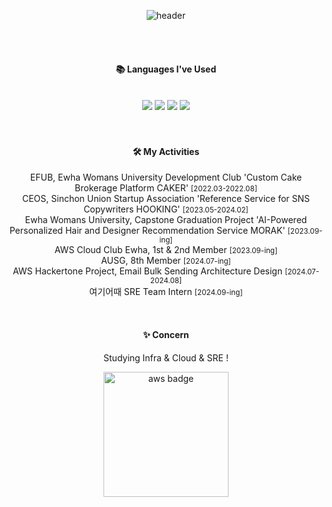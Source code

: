 <div align="center"> 
  
![header](https://capsule-render.vercel.app/api?type=waving&height=150&section=header&text=JiwonKim08&fontColor=ffffff&fontSize=70&animation=fadeIn&fontAlignY=55)




  
 <br/>
 <br/>
  
####  📚 Languages ​​I've Used
  
 <br/>
<img src="https://img.shields.io/badge/AWS-232F3E?style=for-the-badge&logo=amazonaws&logoColor=white">
<img src="https://img.shields.io/badge/docker-%230db7ed.svg?style=for-the-badge&logo=docker&logoColor=white"> 
<img src="https://img.shields.io/badge/Python-3776AB?style=for-the-badge&logo=Python&logoColor=white">  
<img src="https://img.shields.io/badge/Spring Boot-6DB33F?style=for-the-badge&logo=Spring Boot&logoColor=white">


  
 <br/>
 <br/>
<br/>
 
<h4>🛠 My Activities</h4>
<div style="text-align: center;">
    <ul style="list-style-type: none; padding: 0;">
        EFUB, Ewha Womans University Development Club 'Custom Cake Brokerage Platform CAKER' <small>[2022.03-2022.08]</small><br/>
        CEOS, Sinchon Union Startup Association 'Reference Service for SNS Copywriters HOOKING' <small>[2023.05-2024.02]</small><br/>
        Ewha Womans University, Capstone Graduation Project 'AI-Powered Personalized Hair and Designer Recommendation Service MORAK' <small>[2023.09-ing]</small><br/>
        AWS Cloud Club Ewha, 1st & 2nd Member <small>[2023.09-ing]</small><br/>
        AUSG, 8th Member <small>[2024.07-ing]</small><br/>
        AWS Hackertone Project, Email Bulk Sending Architecture Design <small>[2024.07-2024.08]</small><br/>
        여기어때 SRE Team Intern <small>[2024.09-ing]</small><br/>
    </ul>
</div>

<br/>

####  ✨ Concern
Studying Infra & Cloud & SRE !

<a href="https://www.credly.com/earner/earned/badge/da456610-cdfc-4f1c-a07c-82c77c2f82f2">
  <img src="https://github.com/JiwonKim08/JiwonKim08/assets/99666136/1202d5db-a680-43c3-8b4d-1f1aba983ea5" alt="aws badge" width="200">
</a>
